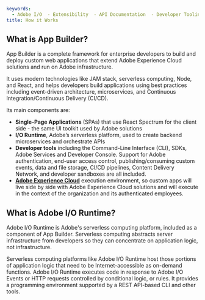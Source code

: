 ```yaml
keywords:
  - Adobe I/O  - Extensibility  - API Documentation  - Developer Tooling
title: How it Works
```

## What is App Builder?

App Builder is a complete framework for enterprise developers to build and deploy custom web applications that extend Adobe Experience Cloud solutions and run on Adobe infrastructure. 

It uses modern technologies like JAM stack, serverless computing, Node, and React, and helps developers build applications using best practices including event-driven architecture, microservices, and Continuous Integration/Continuous Delivery (CI/CD).

Its main components are:

- **Single-Page Applications** (SPAs) that use React Spectrum for the client side - the same UI toolkit used by Adobe solutions
- **I/O Runtime**, Adobe’s serverless platform, used to create backend microservices and orchestrate APIs
- **Developer tools** including the Command-Line Interface (CLI), SDKs, Adobe Services and Developer Console. Support for Adobe authentication, end-user access control, publishing/consuming custom events, data and file storage, CI/CD pipelines, Content Delivery Network, and developer sandboxes are all included.
- **[Adobe Experience Cloud](https://experience.adobe.com/)** execution environment, so custom apps will live side by side with Adobe Experience Cloud solutions and will execute in the context of the organization and its authenticated employees.

## What is Adobe I/O Runtime?

Adobe I/O Runtime is Adobe's serverless computing platform, included as a component of App Builder. Serverless computing abstracts server infrastructure from developers so they can concentrate on application logic, not infrastructure. 

Serverless computing platforms like Adobe I/O Runtime host those portions of application logic that need to be Internet-accessible as on-demand functions. Adobe I/O Runtime executes code in response to Adobe I/O Events or HTTP requests controlled by conditional logic, or rules. It provides a programming environment supported by a REST API-based CLI and other tools.
